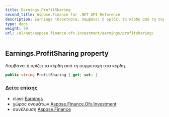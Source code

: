 ```yaml
---
title: Earnings.ProfitSharing
second_title: Aspose.Finance for .NET API Reference
description: Earnings ιδιοκτησία. Λαμβάνει ή ορίζει τα κέρδη από τη συμμετοχή στα κέρδη.
type: docs
weight: 70
url: /el/net/aspose.finance.ofx.investment/earnings/profitsharing/
---
```

## Earnings.ProfitSharing property

Λαμβάνει ή ορίζει τα κέρδη από τη συμμετοχή στα κέρδη.

```csharp
public string ProfitSharing { get; set; }
```

### Δείτε επίσης

* class [Earnings](../)
* χώρος ονομάτων [Aspose.Finance.Ofx.Investment](../../earnings/)
* συνέλευση [Aspose.Finance](../../../)


